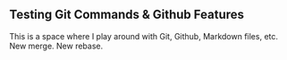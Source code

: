 ## Testing Git Commands & Github Features
This is a space where I play around with Git, Github, Markdown files, etc.
New merge.
New rebase.
